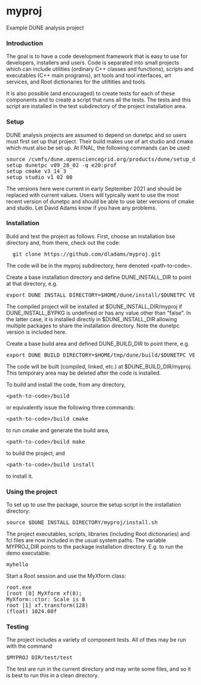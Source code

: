 # myproj
Example DUNE analysis project  

### Introduction

The goal is to have a code development framework that is easy to use
for developers, installers and users.
Code is separated into small projects which can include
utilities (ordinary C++ classes and functions), scripts and executables
(C++ main programs), art tools and tool interfaces, art services, and
Root dictionaries for the utiltities and tools.

It is also possible (and encouraged) to create tests for each of these
components and to create a script that runs all the tests.
The tests and this script are installed in the test subdirectory of
the project installation area.

### Setup

DUNE analysis projects are assumed to depend on dunetpc and so users must first set up that project.
Their build makes use of art studio and cmake which must also be set up. At FNAL, the
following commands can be used:
<pre>
source /cvmfs/dune.opensciencegrid.org/products/dune/setup_dune.sh
setup dunetpc v09_28_02 -q e20:prof
setup cmake v3_14_3
setup studio v1_02_00
</pre>
The versions here were current in early September 2021 and should be replaced with current values.
Users will typically want to use the most recent version of dunetpc and should be able to use later versions of cmake and studio.
Let David Adams know if you have any problems.

### Installation

Build and test the project as follows. First, choose an installation
bse directory and, from there, check out the code:
<pre>
  git clone https://github.com/dladams/myproj.git
</pre>
The code will be in the myproj subdirectory, here denoted
&lt;path-to-code>.  

Create a base installation directory and define DUNE\_INSTALL\_DIR to
point at that directory, e.g.
<pre>
export DUNE_INSTALL_DIRECTORY=$HOME/dune/install/$DUNETPC_VERSION
</pre>
The compiled project will be installed at $DUNE\_INSTALL\_DIR/myproj
if DUNE_INSTALL_BYPKG is undefined or has any value other than "false".
In the latter case, it is installed directly in $DUNE\_INSTALL\_DIR
allowing multiple packages to share the installation directory.
Note the dunetpc version is included here.

Create a base build area and defined DUNE\_BUILD\_DIR to point there, e.g.
<pre>
export DUNE_BUILD_DIRECTORY=$HOME/tmp/dune/build/$DUNETPC_VERSION
</pre>
The code will be built (compiled, linked, etc.) at $DUNE\_BUILD\_DIR/myproj.
This temporary area may be deleted after the code is installed.

To build and install the code, from any directory,
<pre>
&lt;path-to-code>/build
</pre>

or equivalently issue the following three commands:
<pre>
&lt;path-to-code>/build cmake
</pre>
to run cmake and generate the build area,
<pre>
&lt;path-to-code>/build make
</pre>
to build the project, and
<pre>
&lt;path-to-code>/build install
</pre>
to install it.

### Using the project

To set up to use the package, source the setup script in the installation
directory:
<pre>
source $DUNE_INSTALL_DIRECTORY/myproj/install.sh
</pre>
The project executables, scripts, libraries (including Root dictionaries) and fcl files
are now included in the usual system paths.
The variable MYPROJ\_DIR points to the package installation directory.
E.g. to run the demo executable:
<pre>
myhello
</pre>

Start a Root session and use the MyXform class:
<pre>
root.exe
[root [0] MyXform xf(8);
MyXform::ctor: Scale is 8
root [1] xf.transform(128)
(float) 1024.00f
</pre>

### Testing

The project includes a variety of component tests. All of thes may be run with the
command
<pre>
$MYPROJ_DIR/test/test
</pre>
The test are run in the current directory and may write some files, and so it
is best to run this in a clean directory.
